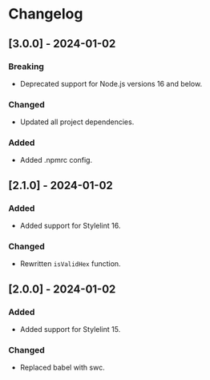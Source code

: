 # Changelog

## [3.0.0] - 2024-01-02
### Breaking
- Deprecated support for Node.js versions 16 and below.

### Changed
- Updated all project dependencies.

### Added
- Added .npmrc config.

## [2.1.0] - 2024-01-02
### Added
- Added support for Stylelint 16.

### Changed
- Rewritten `isValidHex` function.

## [2.0.0] - 2024-01-02
### Added
- Added support for Stylelint 15.

### Changed
- Replaced babel with swc.
